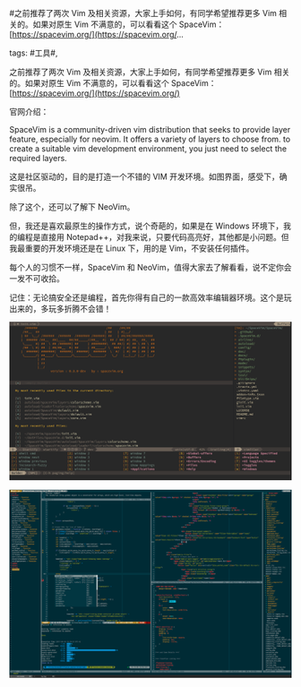 #之前推荐了两次 Vim 及相关资源，大家上手如何，有同学希望推荐更多 Vim 相关的。如果对原生 Vim 不满意的，可以看看这个 SpaceVim：[https://spacevim.org/](https://spacevim.org/...

tags: #工具#, 

之前推荐了两次 Vim 及相关资源，大家上手如何，有同学希望推荐更多 Vim 相关的。如果对原生 Vim 不满意的，可以看看这个 SpaceVim：[https://spacevim.org/](https://spacevim.org/)

官网介绍：

SpaceVim is a community-driven vim distribution that seeks to provide layer feature, especially for neovim. It offers a variety of layers to choose from. to create a suitable vim development environment, you just need to select the required layers.

这是社区驱动的，目的是打造一个不错的 VIM 开发环境。如图界面，感受下，确实很吊。

除了这个，还可以了解下 NeoVim。

但，我还是喜欢最原生的操作方式，说个奇葩的，如果是在 Windows 环境下，我的编程是直接用 Notepad++，对我来说，只要代码高亮好，其他都是小问题。但我最重要的开发环境还是在 Linux 下，用的是 Vim，不安装任何插件。

每个人的习惯不一样，SpaceVim 和 NeoVim，值得大家去了解看看，说不定你会一发不可收拾。

记住：无论搞安全还是编程，首先你得有自己的一款高效率编辑器环境。这个是玩出来的，多玩多折腾不会错！

![image_51288155548554](/assets/51288155548554.jpeg)

![image_28511822241221](/assets/28511822241221.jpeg)

[comment]: <> (topic_id:15288442818542)

[comment]: <> (create_time:2017-06-20T22:16:32.881+0800)

[comment]: <> (topic_type:talk)

[comment]: <> (owner:781244882_余弦)

